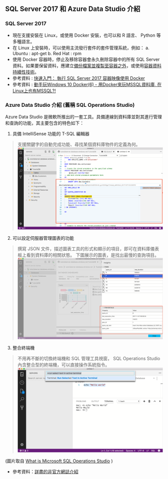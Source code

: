 ## SQL Server 2017 和 Azure Data Studio 介紹

### SQL Server 2017
- 現在支援安裝在 Linux，或使用 Docker 安裝，也可以和 R 語言、 Python 等多種語言。
- 在 Linux 上安裝時，可以使用主流發行套件的套件管理系統，例如：
a. Ubuntu : apt-get
b. Red Hat : rpm
- 使用 Docker 容器時，停止及移除容器會永久刪除容器中的所有 SQL Server 資料。如果要保留資料，應建立[備份檔案並複製至容器之外](https://docs.microsoft.com/zh-tw/sql/linux/tutorial-restore-backup-in-sql-server-container?view=sql-server-linux-2017)，或使用[容器資料持續性技術](https://docs.microsoft.com/zh-tw/sql/linux/sql-server-linux-configure-docker?view=sql-server-linux-2017#persist)。
- 參考資料 : [快速入門： 執行 SQL Server 2017 容器映像使用 Docker](https://docs.microsoft.com/zh-tw/sql/linux/quickstart-install-connect-docker?view=sql-server-linux-2017)
- 參考資料 : [動手玩Windows 10 Docker(6) - 用Docker來玩MSSQL資料庫, 在Linux上也有MSSQL?!](https://dotblogs.com.tw/swater111/2017/01/16/183653)

### Azure Data Studio 介紹 (舊稱 SQL Operations Studio)

Azure Data Studio 是微軟所推出的一套工具。具備連線到資料庫並對其進行管理和查詢的功能，其主要包含的特色如下：

1. 具備 IntelliSense 功能的 T-SQL 編輯器

> 支援關鍵字的自動完成功能、尋找某個資料庫物件的定義為何。
> ![peek-definition](img/peek-definition.png)

2. 可以設定伺服器管理圖表的功能

> 撰寫 JSON 文件，描述圖表工具的形式和顯示的項目，即可在資料庫儀表板上看到資料庫的相關狀態。
> 下圖展示的圖表，是找出最慢的查詢項目。
> ![insight-details-dialog](img/insight-details-dialog.png)
3. 整合終端機

> 不用再不斷的切換終端機和 SQL 管理工具視窗， SQL Operations Studio 內含整合型的終端機，可以直接操作系統指令。
> ![terminal_run_selected](img/terminal_run_selected.png)

(圖片取自 [What is Microsoft SQL Operations Studio](https://docs.microsoft.com/zh-tw/sql/sql-operations-studio/what-is?view=sql-server-2017) )

- 參考資料：[詳盡的非官方網誌介紹](https://dotblogs.com.tw/christian_lee/2017/11/24/sqloperationstudio)